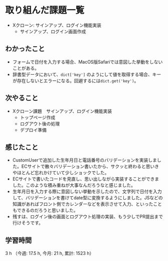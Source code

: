 # 取り組んだ課題一覧
- Xクローン: サインアップ、ログイン機能実装
    - サインアップ、ログイン画面作成

## わかったこと
- フォームで日付を入力する場合、MacOS版Safariでは意図した挙動をしないことがある。
- 辞書型データにおいて、`dict['key']` のようにして値を取得する場合、キーが存在しないとエラーになる。回避するには`dict.get('key')`。   

## 次やること
- Xクローン課題　サインアップ、ログイン機能実装
    - トップページ作成
    - ログアウト後の処理
    - デプロイ準備  

## 感じたこと
- CustomUserで追加した生年月日と電話番号のバリデーションを実装しました。ECサイトで散々バリデーション書いたから、サクッと終わると思いきやほとんど忘れかけていて少しショックでした。
- ECサイトで書いたコードを見直し、思い出しながら実装することができました。このような積み重ねが大事なんだろうなと感じました。
- 生年月日を入力する際に意図しない挙動を示したので、文字列で日付を入力して、バリデーションを書けてdate型に変換するようにしました。JSなどの知識があればフロント側でカレンダーなどを表示させて入力、といったこともできるのだろうと思いました。
- 残すは、ログイン後の画面とログアウト処理の実装、もう少しでPR提出まで行けそうです。

## 学習時間
3 h （今週: 17.5 h, 今月: 21 h, 累計: 1523 h）